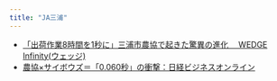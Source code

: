 ```yaml
---
title: "JA三浦"
---
```


- [「出荷作業8時間を1秒に」三浦市農協で起きた驚異の進化 　WEDGE Infinity(ウェッジ)](http://wedge.ismedia.jp/articles/-/12062?layout=b)
- [農協×サイボウズ＝「0.060秒」の衝撃：日経ビジネスオンライン](https://business.nikkeibp.co.jp/atcl/report/15/252376/102400174/)
